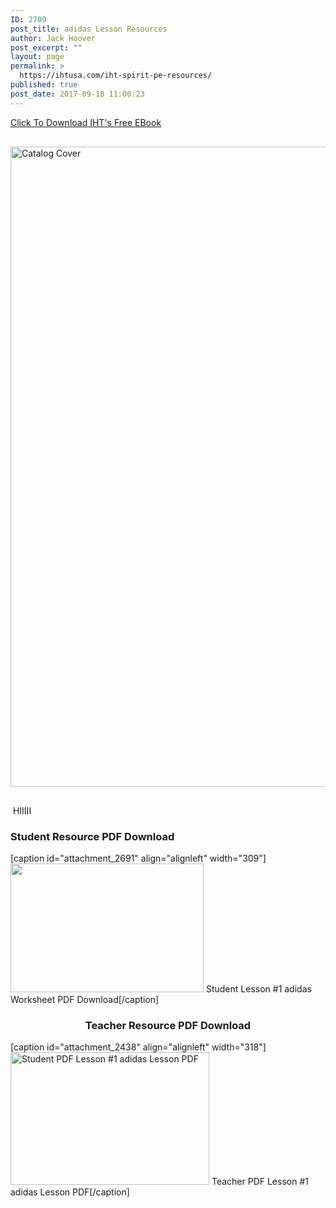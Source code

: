 ```yaml
---
ID: 2709
post_title: adidas Lesson Resources
author: Jack Hoover
post_excerpt: ""
layout: page
permalink: >
  https://ihtusa.com/iht-spirit-pe-resources/
published: true
post_date: 2017-09-18 11:00:23
---
```

<div id="pl-5940"  class="panel-layout" ><div id="pg-5940-0"  class="panel-grid panel-no-style" ><div id="pgc-5940-0-0"  class="panel-grid-cell"  data-weight="1" ><div id="panel-5940-0-0-0" class="so-panel widget widget_sow-button panel-first-child" data-index="0" data-style="{&quot;background_display&quot;:&quot;tile&quot;,&quot;featured_widgets&quot;:&quot;&quot;,&quot;bigger_title&quot;:&quot;&quot;}" ><div class="so-widget-sow-button so-widget-sow-button-atom-f65ebfc7e7d0"><div class="ow-button-base ow-button-align-center">
	<a href="https://drive.google.com/file/d/0B8e5BMmP2zcDZWo3TmRQbk9ObmM/view" class=" ow-button-hover" target="_blank" >
		<span>
			<span class="sow-icon-fontawesome" data-sow-icon="&#xf0ed;" ></span>
			Click To Download IHT's Free EBook		</span>
	</a>
</div>
</div></div><div id="panel-5940-0-0-1" class="so-panel widget widget_sow-image panel-last-child" data-index="1" data-style="{&quot;background_display&quot;:&quot;tile&quot;,&quot;featured_widgets&quot;:&quot;&quot;,&quot;bigger_title&quot;:&quot;&quot;}" ><div class="so-widget-sow-image so-widget-sow-image-default-eef982a7180b">

<div class="sow-image-container">
<a href="https://drive.google.com/file/d/0B8e5BMmP2zcDZWo3TmRQbk9ObmM/view" target="_blank" >	<img src="https://ihtusa.com/wp-content/uploads/2016/10/Catalog-Cover-662x1024.png" width="662" height="1024" srcset="https://ihtusa.com/wp-content/uploads/2016/10/Catalog-Cover-662x1024.png 662w, https://ihtusa.com/wp-content/uploads/2016/10/Catalog-Cover-194x300.png 194w, https://ihtusa.com/wp-content/uploads/2016/10/Catalog-Cover-768x1189.png 768w, https://ihtusa.com/wp-content/uploads/2016/10/Catalog-Cover.png 796w" sizes="(max-width: 662px) 100vw, 662px" title="Catalog Cover" 		class="so-widget-image"/>
</a></div>

</div></div></div></div><div id="pg-5940-1"  class="panel-grid panel-no-style"  data-style="{&quot;background_display&quot;:&quot;tile&quot;,&quot;cell_alignment&quot;:&quot;flex-start&quot;}" ><div id="pgc-5940-1-0"  class="panel-grid-cell"  data-weight="1" ><div id="panel-5940-1-0-0" class="so-panel widget widget_sow-editor panel-first-child panel-last-child" data-index="2" data-style="{&quot;background_image_attachment&quot;:false,&quot;background_display&quot;:&quot;tile&quot;,&quot;featured_widgets&quot;:&quot;&quot;,&quot;bigger_title&quot;:&quot;&quot;}" ><div class="so-widget-sow-editor so-widget-sow-editor-base">
<div class="siteorigin-widget-tinymce textwidget">
	<div> HIIIII</div>
<div>
<h3 style="text-align: left;">Student Resource PDF Download</h3>
</div>
[caption id="attachment_2691" align="alignleft" width="309"]<a href="https://ihtusa.com/wp-content/uploads/2016/10/Student_worksheet_1.pdf"><img class="wp-image-2691" src="https://ihtusa.com/wp-content/uploads/2016/09/FitKit.jpg" width="309" height="206" /></a> Student Lesson #1 adidas Worksheet PDF Download[/caption]
<div>
<div style="float: right;">
<h3 style="text-align: center;">Teacher Resource PDF Download</h3>
[caption id="attachment_2438" align="alignleft" width="318"]<a href="https://drive.google.com/file/d/0B8e5BMmP2zcDLWNGeTh0Nk85WWExVFZVRjg2cGx4d0h3RnV3/view"><img class="wp-image-2438" src="https://ihtusa.com/wp-content/uploads/2016/08/Spirit_Curr_Student_Straght600x400.jpg" alt="Student PDF Lesson #1 adidas Lesson PDF" width="318" height="212" /></a> Teacher PDF Lesson #1 adidas Lesson PDF[/caption]
</div>
</div></div>
</div></div></div></div></div>

<style type="text/css" class="panels-style" data-panels-style-for-post="5940">@import url(https://ihtusa.com/wp-content/plugins/siteorigin-panels/css/front-flex.css); #pgc-5940-0-0 , #pgc-5940-1-0 { width:100%;width:calc(100% - ( 0 * 30px ) ) } #pg-5940-0 , #pl-5940 .so-panel { margin-bottom:30px } #pl-5940 .so-panel:last-child { margin-bottom:0px } #pg-5940-1.panel-no-style, #pg-5940-1.panel-has-style > .panel-row-style { -webkit-align-items:flex-start;align-items:flex-start } @media (max-width:780px){ #pg-5940-0.panel-no-style, #pg-5940-0.panel-has-style > .panel-row-style , #pg-5940-1.panel-no-style, #pg-5940-1.panel-has-style > .panel-row-style { -webkit-flex-direction:column;-ms-flex-direction:column;flex-direction:column } #pg-5940-0 .panel-grid-cell , #pg-5940-1 .panel-grid-cell { margin-right:0 } #pg-5940-0 .panel-grid-cell , #pg-5940-1 .panel-grid-cell { width:100% } #pl-5940 .panel-grid-cell { padding:0 } #pl-5940 .panel-grid .panel-grid-cell-empty { display:none } #pl-5940 .panel-grid .panel-grid-cell-mobile-last { margin-bottom:0px }  } </style>